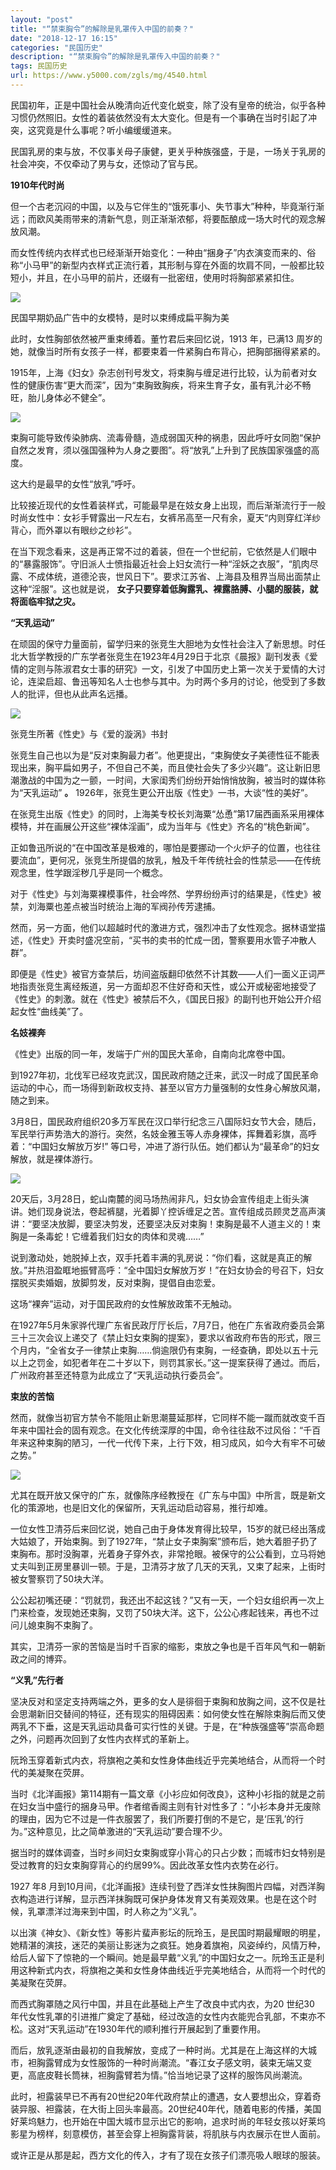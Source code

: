 ```yaml
---
layout: "post"
title: "“禁束胸令”的解除是乳罩传入中国的前奏？"
date: "2018-12-17 16:15"
categories: "民国历史"
description: "“禁束胸令”的解除是乳罩传入中国的前奏？"
tags: 民国历史
url: https://www.y5000.com/zgls/mg/4540.html
---
```






民国初年，正是中国社会从晚清向近代变化蜕变，除了没有皇帝的统治，似乎各种习惯仍然照旧。女性的着装依然没有太大变化。但是有一个事确在当时引起了冲突，这究竟是什么事呢？听小编缓缓道来。

民国乳房的束与放，不仅事关母子康健，更关乎种族强盛，于是，一场关于乳房的社会冲突，不仅牵动了男与女，还惊动了官与民。

**1910年代时尚**

但一个古老沉闷的中国，以及与它伴生的“饿死事小、失节事大”种种，毕竟渐行渐远；而欧风美雨带来的清新气息，则正渐渐浓郁，将要酝酿成一场大时代的观念解放风潮。

而女性传统内衣样式也已经渐渐开始变化：一种由“捆身子”内衣演变而来的、俗称“小马甲”的新型内衣样式正流行着，其形制与穿在外面的坎肩不同，一般都比较短小，并且，在小马甲的前片，还缀有一批密纽，使用时将胸部紧紧扣住。

![](https://img.y5000.com/uploads/allimg/161103/135H15355-1.jpg)

民国早期奶品广告中的女模特，是时以束缚成扁平胸为美

此时，女性胸部依然被严重束缚着。董竹君后来回忆说，1913 年，已满13 周岁的她，就像当时所有女孩子一样，都要束着一件紧胸白布背心，把胸部捆得紧紧的。

1915年，上海《妇女》杂志创刊号发文，将束胸与缠足进行比较，认为前者对女性的健康伤害“更大而深”，因为“束胸致胸疾，将来生育子女，虽有乳汁必不畅旺，胎儿身体必不健全”。

![](https://img.y5000.com/uploads/allimg/161103/135H1I01-2.jpg)

束胸可能导致传染肺病、流毒骨髓，造成弱国灭种的祸患，因此呼吁女同胞“保护自然之发育，须以强国强种为人身之要图”。将“放乳”上升到了民族国家强盛的高度。

这大约是最早的女性“放乳”呼吁。

比较接近现代的女性着装样式，可能最早是在妓女身上出现，而后渐渐流行于一般时尚女性中：女衫手臂露出一尺左右，女裤吊高至一尺有余，夏天“内则穿红洋纱背心，而外罩以有眼纱之纱衫”。

在当下观念看来，这是再正常不过的着装，但在一个世纪前，它依然是人们眼中的“暴露服饰”。守旧派人士愤指最近社会上妇女流行一种“淫妖之衣服”，“肌肉尽露、不成体统，道德沦丧，世风日下”。要求江苏省、上海县及租界当局出面禁止这种“淫服”。这也就是说，
**女子只要穿着低胸露乳、裸露胳膊、小腿的服装，就将面临牢狱之灾。**

**“天乳运动”**

在顽固的保守力量面前，留学归来的张竞生大胆地为女性社会注入了新思想。时任北大哲学教授的广东学者张竞生在1923年4月29日于北京《晨报》副刊发表《爱情的定则与陈淑君女士事的研究》一文，引发了中国历史上第一次关于爱情的大讨论，连梁启超、鲁迅等知名人士也参与其中。为时两个多月的讨论，他受到了多数人的批评，但也从此声名远播。

![](https://img.y5000.com/uploads/allimg/161103/8-161103140214P2.jpg)

张竞生所著《性史》与《爱的漩涡》书封

张竞生自己也以为是“反对束胸最力者”。他更提出，“束胸使女子美德性征不能表现出来，胸平扁如男子，不但自己不美，而且使社会失了多少兴趣”。这让新旧思潮激战的中国为之一颤，一时间，大家闺秀们纷纷开始悄悄放胸，被当时的媒体称为“天乳运动”
**。** 1926年，张竞生更公开出版《性史》一书，大谈“性的美好”。

在张竞生出版《性史》的同时，上海美专校长刘海粟“怂恿”第17届西画系采用裸体模特，并在画展公开这些“裸体淫画”，成为当年与《性史》齐名的“桃色新闻”。

正如鲁迅所说的“在中国改革是极难的，哪怕是要挪动一个火炉子的位置，也往往要流血”，更何况，张竞生所提倡的放乳，触及千年传统社会的性禁忌——在传统观念里，性学跟淫秽几乎是同一个概念。

对于《性史》与刘海粟裸模事件，社会哗然、学界纷纷声讨的结果是，《性史》被禁，刘海粟也差点被当时统治上海的军阀孙传芳逮捕。

然而，另一方面，他们以超越时代的激进方式，强烈冲击了女性观念。据林语堂描述，《性史》开卖时盛况空前，“买书的卖书的忙成一团，警察要用水管子冲散人群”。

即便是《性史》被官方查禁后，坊间盗版翻印依然不计其数——人们一面义正词严地指责张竞生离经叛道，另一方面却忍不住好奇和天性，或公开或秘密地接受了《性史》的刺激。就在《性史》被禁后不久，《国民日报》的副刊也开始公开介绍起女性“曲线美”了。

**名妓裸奔**

《性史》出版的同一年，发端于广州的国民大革命，自南向北席卷中国。

到1927年初，北伐军已经攻克武汉，国民政府随之迁来，武汉一时成了国民革命运动的中心，而一场得到新政权支持、甚至以官方力量强制的女性身心解放风潮，随之到来。

3月8日，国民政府组织20多万军民在汉口举行纪念三八国际妇女节大会，随后，军民举行声势浩大的游行。突然，名妓金雅玉等人赤身裸体，挥舞着彩旗，高呼着：“中国妇女解放万岁!”
等口号，冲进了游行队伍。她们都认为“最革命”的妇女解放，就是裸体游行。

![](https://img.y5000.com/uploads/allimg/161103/135H110Y-4.jpg)

20天后，3月28日，蛇山南麓的阅马场热闹非凡，妇女协会宣传组走上街头演讲。她们现身说法，卷起裤腿，光着脚丫控诉缠足之苦。宣传组成员顾灵芝高声演讲：“要坚决放脚，要坚决剪发，还要坚决反对束胸！束胸是最不人道主义的！束胸是一条毒蛇！它缠着我们妇女的肉体和灵魂……”

说到激动处，她脱掉上衣，双手托着丰满的乳房说：“你们看，这就是真正的解放。”并热泪盈眶地振臂高呼：“全中国妇女解放万岁！”在妇女协会的号召下，妇女摆脱买卖婚姻，放脚剪发，反对束胸，提倡自由恋爱。

这场“裸奔”运动，对于国民政府的女性解放政策不无触动。

在1927年5月朱家骅代理广东省民政厅厅长后，7月7日，他在广东省政府委员会第三十三次会议上递交了《禁止妇女束胸的提案》，要求以省政府布告的形式，限三个月内，“全省女子一律禁止束胸……倘逾限仍有束胸，一经查确，即处以五十元以上之罚金，如犯者年在二十岁以下，则罚其家长。”这一提案获得了通过。而后，广州政府甚至还特意为此成立了“天乳运动执行委员会”。

**束放的苦恼**

然而，就像当初官方禁令不能阻止新思潮蔓延那样，它同样不能一蹴而就改变千百年来中国社会的固有观念。在文化传统深厚的中国，命令往往敌不过风俗：“千百年来这种束胸的陋习，一代一代传下来，上行下效，相习成风，如今大有牢不可破之势。”

![](https://img.y5000.com/uploads/allimg/161103/8-161103140143637.jpg)

尤其在既开放又保守的广东，就像陈序经教授在《广东与中国》中所言，既是新文化的策源地，也是旧文化的保留所，天乳运动启动容易，推行却难。

一位女性卫清芬后来回忆说，她自己由于身体发育得比较早，15岁的就已经出落成大姑娘了，开始束胸。到了1927年，“禁止女子束胸案”颁布后，她大着胆子扔了束胸布。那时没胸罩，光着身子穿外衣，非常抢眼。被保守的公公看到，立马将她丈夫叫到正房里暴训一顿。于是，卫清芬才放了几天的天乳，又束了起来，上街时被女警察罚了50块大洋。

公公起初嘴还硬：“罚就罚，我还出不起这钱？”又有一天，一个妇女组织再一次上门来检查，发现她还束胸，又罚了50块大洋。这下，公公心疼起钱来，再也不过问儿媳束胸不束胸了。

其实，卫清芬一家的苦恼是当时千百家的缩影，束放之争也是千百年风气和一朝新政之间的博弈。

**“义乳”先行者**

坚决反对和坚定支持两端之外，更多的女人是徘徊于束胸和放胸之间，这不仅是社会思潮新旧交替间的特征，还有现实的阻碍因素：如何使女性在解除束胸后而又使两乳不下垂，这是天乳运动具备可实行性的关键。于是，在“种族强盛等”崇高命题之外，问题再次回到了女性内衣样式的革新上。

阮玲玉穿着新式内衣，将旗袍之美和女性身体曲线近乎完美地结合，从而将一个时代的美凝聚在荧屏。

当时《北洋画报》第114期有一篇文章《小衫应如何改良》，这种小衫指的就是之前在妇女当中盛行的捆身马甲。作者绾香阁主则有针对性多了：“小衫本身并无废除的理由，因为它不过是一件衣服罢了，我们所要打倒的不是它，是‘压乳’的行为。”这种意见，比之简单激进的“天乳运动”要合理不少。

据当时的媒体调查，当时乡间妇女束胸或穿小背心的只占少数；而城市妇女特别是受过教育的妇女束胸穿背心的约居99%。因此改革女性内衣势在必行。

1927 年8
月到10月间，《北洋画报》连续刊登了西洋女性抹胸图片四幅，对西洋胸衣构造进行详解，显示西洋抹胸既可保护身体发育又有美观效果。也是在这个时候，乳罩漂洋过海来到中国，时人称之为“义乳”。

以出演《神女》、《新女性》等影片蜚声影坛的阮玲玉，是民国时期最耀眼的明星，她精湛的演技，迷茫的美丽让影迷为之疯狂。她身着旗袍，风姿绰约，风情万种，给后人留下了惊艳的一个瞬间。她是最早戴“义乳”的中国妇女之一。阮玲玉正是利用这种新式内衣，将旗袍之美和女性身体曲线近乎完美地结合，从而将一个时代的美凝聚在荧屏。

而西式胸罩随之风行中国，并且在此基础上产生了改良中式内衣，为20 世纪30
年代女性乳罩的引进推广奠定了基础，经过改造的女性内衣能兜合乳部，不束亦不松。这对“天乳运动”在1930年代的顺利推行开展起到了重要作用。

而后，放乳逐渐由最初的自我解放，变成了一种时尚。尤其是在上海这样的大城市，袒胸露臂成为女性服饰的一种时尚潮流。“春江女子感文明，装束无端又变更，高底皮鞋长筒袜，袒胸露臂若为情。”恰当地记录了这样的服饰风尚潮流。

此时，袒露装早已不再有20世纪20年代政府禁止的遭遇，女人要想出众，穿着奇装异服、袒露装，在大街上回头率最高。20世纪40年代，随着电影的传播，美国好莱坞魅力，也开始在中国大城市显示出它的影响，追求时尚的年轻女孩以好莱坞影星为榜样，刻意模仿，甚至会穿上袒胸露背装，将肌肤与内衣展示在世人面前。

或许正是从那是起，西方文化的传入，才有了现在女孩子们漂亮吸人眼球的服装。
